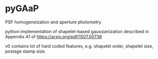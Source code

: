 # pyGAaP
PSF homogeneization and aperture photometry

python implementation of shapelet-based gaussianization described in Appendix A1 of https://arxiv.org/pdf/1507.00738

v0 contains lot of hard coded features, e.g. shapelet order, shapelet size, postage stamp size.
